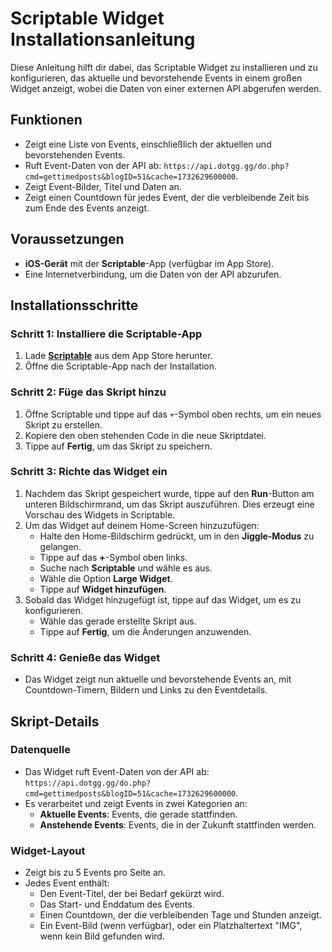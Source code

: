 # Scriptable Widget Installationsanleitung

Diese Anleitung hilft dir dabei, das Scriptable Widget zu installieren und zu konfigurieren, das aktuelle und bevorstehende Events in einem großen Widget anzeigt, wobei die Daten von einer externen API abgerufen werden.

## Funktionen
- Zeigt eine Liste von Events, einschließlich der aktuellen und bevorstehenden Events.
- Ruft Event-Daten von der API ab: `https://api.dotgg.gg/do.php?cmd=gettimedposts&blogID=51&cache=1732629600000`.
- Zeigt Event-Bilder, Titel und Daten an.
- Zeigt einen Countdown für jedes Event, der die verbleibende Zeit bis zum Ende des Events anzeigt.

## Voraussetzungen
- **iOS-Gerät** mit der **Scriptable**-App (verfügbar im App Store).
- Eine Internetverbindung, um die Daten von der API abzurufen.
  
## Installationsschritte

### Schritt 1: Installiere die Scriptable-App
1. Lade **[Scriptable](https://apps.apple.com/us/app/scriptable/id1405459188)** aus dem App Store herunter.
2. Öffne die Scriptable-App nach der Installation.

### Schritt 2: Füge das Skript hinzu
1. Öffne Scriptable und tippe auf das `+`-Symbol oben rechts, um ein neues Skript zu erstellen.
2. Kopiere den oben stehenden Code in die neue Skriptdatei.
3. Tippe auf **Fertig**, um das Skript zu speichern.

### Schritt 3: Richte das Widget ein
1. Nachdem das Skript gespeichert wurde, tippe auf den **Run**-Button am unteren Bildschirmrand, um das Skript auszuführen. Dies erzeugt eine Vorschau des Widgets in Scriptable.
2. Um das Widget auf deinem Home-Screen hinzuzufügen:
   - Halte den Home-Bildschirm gedrückt, um in den **Jiggle-Modus** zu gelangen.
   - Tippe auf das **+**-Symbol oben links.
   - Suche nach **Scriptable** und wähle es aus.
   - Wähle die Option **Large Widget**.
   - Tippe auf **Widget hinzufügen**.
3. Sobald das Widget hinzugefügt ist, tippe auf das Widget, um es zu konfigurieren.
   - Wähle das gerade erstellte Skript aus.
   - Tippe auf **Fertig**, um die Änderungen anzuwenden.

### Schritt 4: Genieße das Widget
- Das Widget zeigt nun aktuelle und bevorstehende Events an, mit Countdown-Timern, Bildern und Links zu den Eventdetails.

## Skript-Details

### Datenquelle
- Das Widget ruft Event-Daten von der API ab: `https://api.dotgg.gg/do.php?cmd=gettimedposts&blogID=51&cache=1732629600000`.
- Es verarbeitet und zeigt Events in zwei Kategorien an:
  - **Aktuelle Events**: Events, die gerade stattfinden.
  - **Anstehende Events**: Events, die in der Zukunft stattfinden werden.

### Widget-Layout
- Zeigt bis zu 5 Events pro Seite an.
- Jedes Event enthält:
  - Den Event-Titel, der bei Bedarf gekürzt wird.
  - Das Start- und Enddatum des Events.
  - Einen Countdown, der die verbleibenden Tage und Stunden anzeigt.
  - Ein Event-Bild (wenn verfügbar), oder ein Platzhaltertext "IMG", wenn kein Bild gefunden wird.
